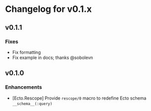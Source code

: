 # Changelog for v0.1.x

## v0.1.1

### Fixes

  * Fix formatting
  * Fix example in docs; thanks @sobolevn

## v0.1.0

### Enhancements

  * [Ecto.Rescope] Provide `rescope/0` macro to redefine Ecto schema `__schema__(:query)`